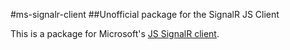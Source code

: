 #ms-signalr-client
##Unofficial package for the SignalR JS Client

This is a package for Microsoft's [JS SignalR client](https://github.com/SignalR/SignalR/wiki/SignalR-JS-Client).
